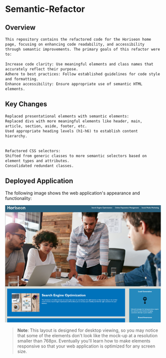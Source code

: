 # Semantic-Refactor

## Overview

```
This repository contains the refactored code for the Horiseon home page, focusing on enhancing code readability, and accessibility through semantic improvements. The primary goals of this refactor were to:

Increase code clarity: Use meaningful elements and class names that accurately reflect their purpose.
Adhere to best practices: Follow established guidelines for code style and formatting.
Enhance accessibility: Ensure appropriate use of semantic HTML elements.
```

## Key Changes

```
Replaced presentational elements with semantic elements:
Replaced divs with more meaningful elements like header, main, article, section, aside, footer, etc.
Used appropriate heading levels (h1-h6) to establish content hierarchy.


Refactored CSS selectors:
Shifted from generic classes to more semantic selectors based on element types and attributes.
Consolidated redundant classes.
```

## Deployed Application

The following image shows the web application's appearance and functionality:

![The Horiseon webpage includes a navigation bar, a header image, and cards with text and images at the bottom of the page.](./assets/semantic-refactor-demo.png)

> **Note**: This layout is designed for desktop viewing, so you may notice that some of the elements don't look like the mock-up at a resolution smaller than 768px. Eventually you'll learn how to make elements responsive so that your web application is optimized for any screen size.


